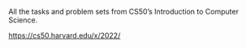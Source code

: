All the tasks and problem sets from CS50’s Introduction to Computer Science.

https://cs50.harvard.edu/x/2022/
